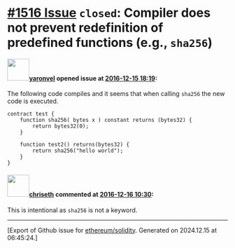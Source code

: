 # [\#1516 Issue](https://github.com/ethereum/solidity/issues/1516) `closed`: Compiler does not prevent redefinition of predefined functions (e.g., `sha256`)

#### <img src="https://avatars.githubusercontent.com/u/19823963?v=4" width="50">[yaronvel](https://github.com/yaronvel) opened issue at [2016-12-15 18:19](https://github.com/ethereum/solidity/issues/1516):

The following code compiles and it seems that when calling `sha256` the new code is executed.

```    
contract test {
    function sha256( bytes x ) constant returns (bytes32) {
        return bytes32(0);
    }
    
    function test2() returns(bytes32) {
        return sha256("hello world");
    }
}
```

#### <img src="https://avatars.githubusercontent.com/u/9073706?v=4" width="50">[chriseth](https://github.com/chriseth) commented at [2016-12-16 10:30](https://github.com/ethereum/solidity/issues/1516#issuecomment-267564485):

This is intentional as `sha256` is not a keyword.


-------------------------------------------------------------------------------



[Export of Github issue for [ethereum/solidity](https://github.com/ethereum/solidity). Generated on 2024.12.15 at 06:45:24.]
